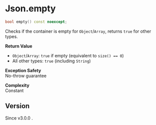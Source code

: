 # **Json.empty**

```cpp
bool empty() const noexcept;
```

Checks if the container is empty for `Object`/`Array`, returns `true` for other types.

**Return Value**
- `Object`/`Array`: `true` if empty (equivalent to `size() == 0`)
- All other types: `true` (including `String`)

**Exception Safety**  
No-throw guarantee

**Complexity**  
Constant

## Version

Since v3.0.0 .




